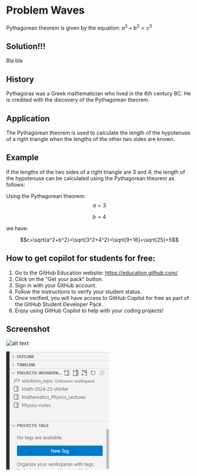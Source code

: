 # Problem Waves

Pythagorean theorem is given by the equation:
$a^3+b^3=c^3$

## Solution!!!

Bla bla

## History

Pythagoras was a Greek mathematician who lived in the 6th century BC. He is credited with the discovery of the Pythagorean theorem.

## Application

The Pythagorean theorem is used to calculate the length of the hypotenuse of a right triangle when the lengths of the other two sides are known.

## Example

If the lengths of the two sides of a right triangle are 3 and 4, the length of the hypotenuse can be calculated using the Pythagorean theorem as follows:

Using the Pythagorean theorem:
$$a=3$$

$$b=4$$

we have:

$$c=\sqrt{a^2+b^2}=\sqrt{3^2+4^2}=\sqrt{9+16}=\sqrt{25}=5$$

## How to get copilot for students for free:

1. Go to the GitHub Education website: https://education.github.com/
2. Click on the "Get your pack" button.
3. Sign in with your GitHub account.
4. Follow the instructions to verify your student status.
5. Once verified, you will have access to GitHub Copilot for free as part of the GitHub Student Developer Pack.
6. Enjoy using GitHub Copilot to help with your coding projects!

## Screenshot

![alt text](image.png)

![alt text](image-1.png)
